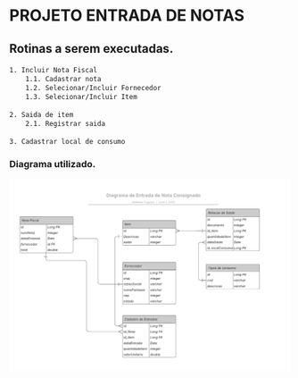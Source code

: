 # PROJETO ENTRADA DE NOTAS

## Rotinas a serem executadas.

    1. Incluir Nota Fiscal
        1.1. Cadastrar nota
        1.2. Selecionar/Incluir Fornecedor
        1.3. Selecionar/Incluir Item

    2. Saida de item
        2.1. Registrar saida
    
    3. Cadastrar local de consumo



### Diagrama utilizado.

![img.png](docs/diagram.png)